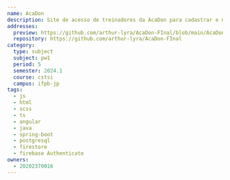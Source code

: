 ```yaml
---
name: AcaDon
description: Site de acesso de treinadores da AcaDon para cadastrar e manter controle alunos que entrarem na academia.
addresses:
  preview: https://github.com/arthur-lyra/AcaDon-FInal/blob/main/AcaDon-master/src/app/assets/AcaDon.png?raw=true
  repository: https://github.com/arthur-lyra/AcaDon-FInal
category:
  type: subject
  subject: pw1
  period: 5
  semester: 2024.1
  course: cstsi
  campus: ifpb-jp
tags:
  - js
  - html
  - scss
  - ts
  - angular
  - java
  - spring-boot
  - postgresql
  - firestore
  - firebase Authenticate
owners:
  - 20202370016
---
```

